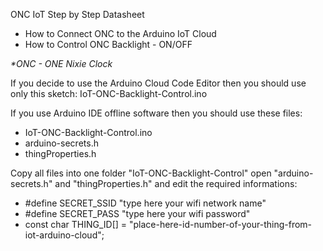 ONC IoT Step by Step Datasheet
- How to Connect ONC to the Arduino IoT Cloud
- How to Control ONC Backlight - ON/OFF

_*ONC - ONE Nixie Clock_

If you decide to use the Arduino Cloud Code Editor then you should use only this sketch: 
IoT-ONC-Backlight-Control.ino 

If you use Arduino IDE offline software then you should use these files: 
- IoT-ONC-Backlight-Control.ino
- arduino-secrets.h
- thingProperties.h

Copy all files into one folder "IoT-ONC-Backlight-Control" 
open "arduino-secrets.h" and "thingProperties.h" and edit the required informations:

- #define SECRET_SSID "type here your wifi network name"
- #define SECRET_PASS "type here your wifi password"
- const char THING_ID[] = "place-here-id-number-of-your-thing-from-iot-arduino-cloud";
